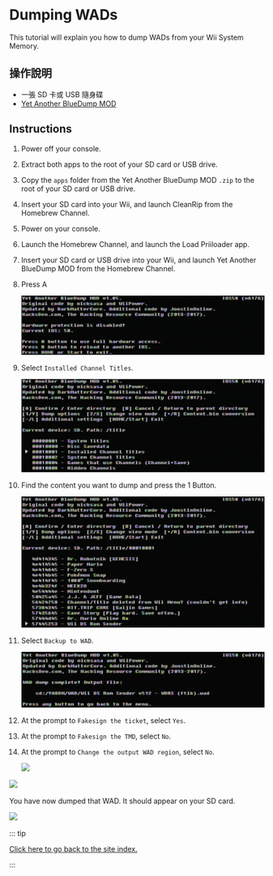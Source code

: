 # Dumping WADs

This tutorial will explain you how to dump WADs from your Wii System Memory.

## 操作說明

- 一張 SD 卡或 USB 隨身碟
- [Yet Another BlueDump MOD](https://oscwii.org/library/app/Yet-Another-BlueDump-Mod)

## Instructions

1. Power off your console.

2. Extract both apps to the root of your SD card or USB drive.

3. Copy the `apps` folder from the Yet Another BlueDump MOD `.zip` to the root of your SD card or USB drive.

4. Insert your SD card into your Wii, and launch CleanRip from the Homebrew Channel.

5. Power on your console.

6. Launch the Homebrew Channel, and launch the Load Priiloader app.

7. Insert your SD card or USB drive into your Wii, and launch Yet Another BlueDump MOD from the Homebrew Channel.

8. Press A

   ![](/images/homebrew/DumpWADS/1.png)

9. Select `Installed Channel Titles`.

   ![](/images/homebrew/DumpWADS/2.png)

10. Find the content you want to dump and press the 1 Button.

    ![](/images/homebrew/DumpWADS/3.png)

11. Select `Backup to WAD`.

    ![](/images/homebrew/DumpWADS/4.png)

12. At the prompt to `Fakesign the ticket`, select `Yes`.

13. At the prompt to `Fakesign the TMD`, select `No`.

14. At the prompt to `Change the output WAD region`, select `No`.

    ![](/images/homebrew/DumpWADS/5.png)

![](/images/homebrew/DumpWADS/6.png)

You have now dumped that WAD. It should appear on your SD card.

![](/images/homebrew/DumpWADS/7.png)

::: tip

[Click here to go back to the site index.](site-navigation)

:::
